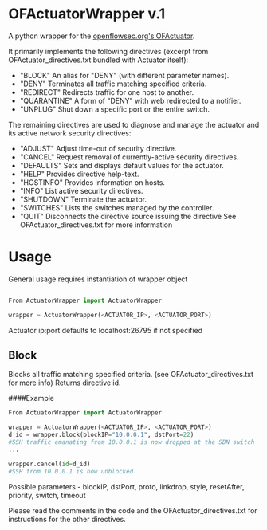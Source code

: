 OFActuatorWrapper v.1
=================

A python wrapper for the [openflowsec.org's OFActuator](http://www.openflowsec.org/).

It primarily implements the following directives 
(excerpt from OFActuator_directives.txt bundled with Actuator itself):

* "BLOCK"      An alias for "DENY" (with different parameter names).
* "DENY"       Terminates all traffic matching specified criteria.
* "REDIRECT"   Redirects traffic for one host to another.
* "QUARANTINE" A form of "DENY" with web redirected to a notifier.
* "UNPLUG"     Shut down a specific port or the entire switch.

The remaining directives are used to diagnose and manage the actuator
and its active network security directives:

 * "ADJUST"   Adjust time-out of security directive.
 * "CANCEL"   Request removal of currently-active security directives.
 * "DEFAULTS" Sets and displays default values for the actuator.
 * "HELP"     Provides directive help-text.
 * "HOSTINFO" Provides information on hosts.
 * "INFO"     List active security directives.
 * "SHUTDOWN" Terminate the actuator.
 * "SWITCHES" Lists the switches managed by the controller.
 * "QUIT"     Disconnects the directive source issuing the directive
 See OFActuator_directives.txt for more information
 


Usage
==========
General usage requires instantiation of wrapper object

```python

From ActuatorWrapper import ActuatorWrapper

wrapper = ActuatorWrapper(<ACTUATOR_IP>, <ACTUATOR_PORT>)
```

Actuator ip:port defaults to localhost:26795 if not specified

Block
-----

Blocks all traffic matching specified criteria. (see OFActuator_directives.txt for more info)
Returns directive id.

####Example

```python
From ActuatorWrapper import ActuatorWrapper

wrapper = ActuatorWrapper(<ACTUATOR_IP>, <ACTUATOR_PORT>)
d_id = wrapper.block(blockIP="10.0.0.1", dstPort=22)
#SSH traffic emanating from 10.0.0.1 is now dropped at the SDN switch
...

wrapper.cancel(id=d_id)
#SSH from 10.0.0.1 is now unblocked
```

Possible parameters - blockIP, dstPort, proto, linkdrop, style, resetAfter, priority, switch, timeout

Please read the comments in the code and the OFActuator_directives.txt for instructions for the other directives.

